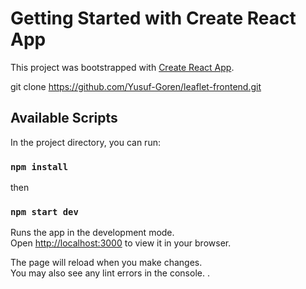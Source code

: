 # Getting Started with Create React App

This project was bootstrapped with [Create React App](https://github.com/facebook/create-react-app).

git clone https://github.com/Yusuf-Goren/leaflet-frontend.git

## Available Scripts

In the project directory, you can run:

### `npm install`

then

### `npm start dev`

Runs the app in the development mode.\
Open [http://localhost:3000](http://localhost:3000) to view it in your browser.

The page will reload when you make changes.\
You may also see any lint errors in the console.
.


